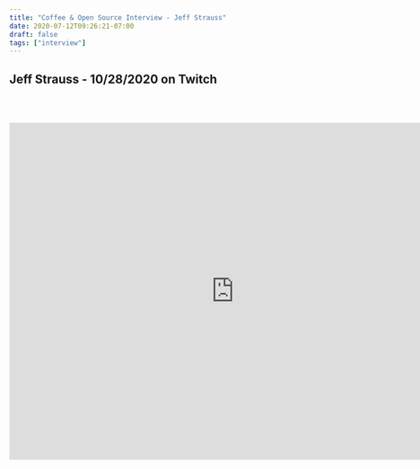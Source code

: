 ```yaml
---
title: "Coffee & Open Source Interview - Jeff Strauss"
date: 2020-07-12T09:26:21-07:00
draft: false
tags: ["interview"]
---
```


## Jeff Strauss - 10/28/2020 on Twitch


<br /><br />

<center>
<iframe width="800" height="600" src="https://www.youtube.com/embed/s44W5EkKdGs" frameborder="0" allow="accelerometer; autoplay; clipboard-write; encrypted-media; gyroscope; picture-in-picture" allowfullscreen></iframe>
</center>

